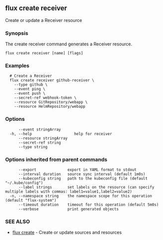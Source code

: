 ## flux create receiver

Create or update a Receiver resource

### Synopsis

The create receiver command generates a Receiver resource.

```
flux create receiver [name] [flags]
```

### Examples

```
  # Create a Receiver
  flux create receiver github-receiver \
	--type github \
	--event ping \
	--event push \
	--secret-ref webhook-token \
	--resource GitRepository/webapp \
	--resource HelmRepository/webapp

```

### Options

```
      --event stringArray      
  -h, --help                   help for receiver
      --resource stringArray   
      --secret-ref string      
      --type string            
```

### Options inherited from parent commands

```
      --export              export in YAML format to stdout
      --interval duration   source sync interval (default 1m0s)
      --kubeconfig string   path to the kubeconfig file (default "~/.kube/config")
      --label strings       set labels on the resource (can specify multiple labels with commas: label1=value1,label2=value2)
  -n, --namespace string    the namespace scope for this operation (default "flux-system")
      --timeout duration    timeout for this operation (default 5m0s)
      --verbose             print generated objects
```

### SEE ALSO

* [flux create](flux_create.md)	 - Create or update sources and resources

